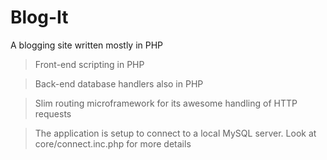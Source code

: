# Blog-It
A blogging site written mostly in PHP


> Front-end scripting in PHP

> Back-end database handlers also in PHP

> Slim routing microframework for its awesome handling of HTTP requests


> The application is setup to connect to a local MySQL server. Look at core/connect.inc.php for more details
